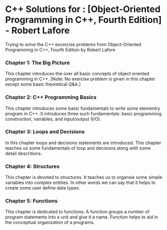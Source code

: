 # C++ Solutions for : [Object-Oriented Programming in C++, Fourth Edition] - Robert Lafore

Trying to solve the C++ excercise problems from Object-Oriented Programming in C++, Fourth Edition by Robert Lafore

### Chapter 1: The Big Picture
This chapter introduces the over all basic concepts of object oriented programming in C++.
[Note: No exercise problem is given in this chapter except some basic theoretical Q&A.]

### Chapter 2: C++ Programming Basics
This chapter introduces some basic fundamentals to write some elementry program in C++. It introduces three such fundamentals: basic programming construction, variables, and input/output (I/O).

### Chapter 3: Loops and Decisions
In this chapter loops and decisions statements are introduced. This chapter teaches us some fundamentals of loop and decisions along with some detail descritions.

### Chapter 4: Structures
This chapter is devoted to structures. It teaches us to organsie some simple variables into complex entities. In other words we can say that it helps to create some user define data types.

### Chapter 5: Functions
This chapter is dedicated to functions. A function groups a number of program statements into a unit and give it a name. Function helps to aid in the conceptual organization of a programs.
